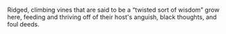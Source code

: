Ridged, climbing vines that are said to be a “twisted sort of wisdom” grow here, feeding and thriving off of their host's anguish, black thoughts, and foul deeds.